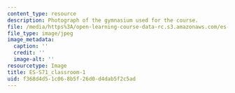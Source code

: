 ```yaml
---
content_type: resource
description: Photograph of the gymnasium used for the course.
file: /media/https%3A/open-learning-course-data-rc.s3.amazonaws.com/es-s71-increasing-your-physical-intelligence-enhancing-your-social-smarts-spring-2014/f368d4d51c068b5f26d0d4dab5f2c5ad_ES-S71_classroom-1.JPG
file_type: image/jpeg
image_metadata:
  caption: ''
  credit: ''
  image-alt: ''
resourcetype: Image
title: ES-S71_classroom-1
uid: f368d4d5-1c06-8b5f-26d0-d4dab5f2c5ad
---
```

